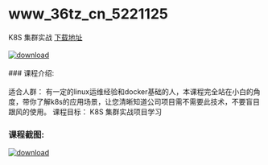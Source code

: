 # www_36tz_cn_5221125
K8S 集群实战
[下载地址](http://www.36tz.cn/article/5221125 "下载地址")
<br/></br>[![download](http://36tz.cn/muke_img/2021_09_1-36-300x168.png "下载地址")](http://www.36tz.cn/article/5221125 "下载地址")
<br/></br>### 课程介绍:<br/></br>适合人群：
有一定的linux运维经验和docker基础的人，本课程完全站在小白的角度，带你了解k8s的应用场景，让您清晰知道公司项目需不需要此技术，不要盲目跟风的使用。
课程目标：
K8S 集群实战项目学习

### 课程截图:
[![download](http://36tz.cn/muke_img/2021_09_2-33.png "下载地址")](http://www.36tz.cn/article/5221125 "下载地址")
